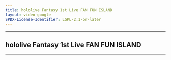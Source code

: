 ```yaml
---
title: hololive Fantasy 1st Live FAN FUN ISLAND
layout: video-google
SPDX-License-Identifier: LGPL-2.1-or-later
---
```


---

## hololive Fantasy 1st Live FAN FUN ISLAND

<div class="container">
  <video-js id="my-video" class="vjs-fluid vjs-layout-medium" controls preload="auto" poster="/assets/images/holofantasy.jpg">
    <source src="https://xx58j-my.sharepoint.com/:v:/g/personal/peekaboo_xx58j_onmicrosoft_com/EYGJxfbHNRVMjFNt7CWhVX4BxhqlSlWK2ekZN2GP4iztyQ?download=1" type="video/mp4"/>
  </video-js>
</div>

---